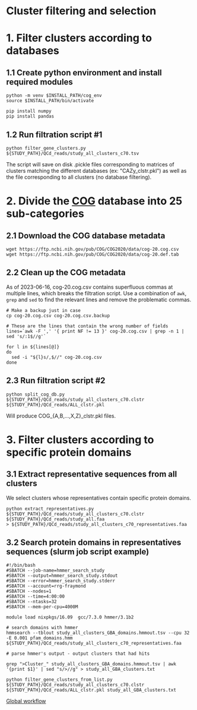 # Cluster filtering and selection

# 1. Filter clusters according to databases

## 1.1 Create python environment and install required modules

```
python -m venv $INSTALL_PATH/cog_env
source $INSTALL_PATH/bin/activate

pip install numpy
pip install pandas
```

## 1.2 Run filtration script #1

```
python filter_gene_clusters.py ${STUDY_PATH}/QCd_reads/study_all_clusters_c70.tsv
```
The script will save on disk .pickle files corresponding to matrices of clusters matching the different databases (ex: "CAZy_clstr.pkl") as well as the file corresponding to all clusters (no database filtering).


# 2. Divide the [COG](https://www.ncbi.nlm.nih.gov/research/cog#) database into 25 sub-categories

## 2.1 Download the COG database metadata

```
wget https://ftp.ncbi.nih.gov/pub/COG/COG2020/data/cog-20.cog.csv
wget https://ftp.ncbi.nih.gov/pub/COG/COG2020/data/cog-20.def.tab
```

## 2.2 Clean up the COG metadata
As of 2023-06-16, cog-20.cog.csv contains superfluous commas at multiple lines, which breaks the filtration script.
Use a combination of `awk`, `grep` and `sed` to find the relevant lines and remove the problematic commas.
```
# Make a backup just in case
cp cog-20.cog.csv cog-20.cog.csv.backup

# These are the lines that contain the wrong number of fields
lines=`awk -F ',' '{ print NF != 13 }' cog-20.cog.csv | grep -n 1 | sed 's/:1$//g'`

for l in ${lines[@]}
do
  sed -i "${l}s/,$//" cog-20.cog.csv
done
```

## 2.3 Run filtration script #2

```
python split_cog_db.py ${STUDY_PATH}/QCd_reads/study_all_clusters_c70.clstr ${STUDY_PATH}/QCd_reads/ALL_clstr.pkl
```
Will produce COG_{A,B,...,X,Z}_clstr.pkl files.


# 3. Filter clusters according to specific protein domains

## 3.1 Extract representative sequences from all clusters

We select clusters whose representatives contain specific protein domains.

```
python extract_representatives.py ${STUDY_PATH}/QCd_reads/study_all_clusters_c70.clstr ${STUDY_PATH}/QCd_reads/study_all.faa > ${STUDY_PATH}/QCd_reads/study_all_clusters_c70_representatives.faa
```

## 3.2 Search protein domains in representatives sequences (slurm job script example)

```
#!/bin/bash
#SBATCH --job-name=hmmer_search_study
#SBATCH --output=hmmer_search_study.stdout
#SBATCH --error=hmmer_search_study.stderr
#SBATCH --account=rrg-fraymond
#SBATCH --nodes=1
#SBATCH --time=4:00:00
#SBATCH --ntasks=32
#SBATCH --mem-per-cpu=4000M

module load nixpkgs/16.09  gcc/7.3.0 hmmer/3.1b2

# search domains with hmmer
hmmsearch --tblout study_all_clusters_GBA_domains.hmmout.tsv --cpu 32 -E 0.001 pfam_domains.hmm ${STUDY_PATH}/QCd_reads/study_all_clusters_c70_representatives.faa

# parse hmmer's output - output clusters that had hits

grep ">Cluster_" study_all_clusters_GBA_domains.hmmout.tsv | awk '{print $1}' | sed "s/>//g" > study_all_GBA_clusters.txt

python filter_gene_clusters_from_list.py ${STUDY_PATH}/QCd_reads/study_all_clusters_c70.clstr ${STUDY_PATH}/QCd_reads/ALL_clstr.pkl study_all_GBA_clusters.txt
```

[Global workflow](../README.md#global-workflow)
